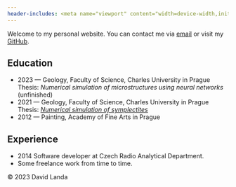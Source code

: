 ```yaml
---
header-includes: <meta name="viewport" content="width=device-width,initial-scale=1"><script></script><!-- Global site tag (gtag.js) - Google Analytics --><script async src="https://www.googletagmanager.com/gtag/js?id=UA-141722838-1"></script><script>window.dataLayer = window.dataLayer || [];function gtag(){dataLayer.push(arguments);}gtag('js', new Date());gtag('config', 'UA-141722838-1');</script>
---
```


<div class="container">

<main>

Welcome to my personal website. You can contact me via <a href="mailto:david.landa@protonmail.com">email</a> or
visit my <a href="https://github.com/groundf/">GitHub</a>.

## Education

- 2023 &mdash; Geology, Faculty of Science, Charles University in Prague<br />
  Thesis: _Numerical simulation of microstructures using neural networks_ (unfinished)
- 2021 &mdash; Geology, Faculty of Science, Charles University in Prague<br />
  Thesis: [_Numerical simulation of symplectites_](https://dspace.cuni.cz/handle/20.500.11956/151230)
- 2012 &mdash; Painting, Academy of Fine Arts in Prague

## Experience

- 2014 Software developer at Czech Radio Analytical Department.
- Some freelance work from time to time.

</main>
<footer>&copy; 2023 David Landa<footer>
</div>

